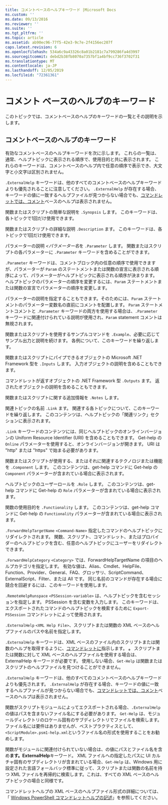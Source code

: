 ```yaml
---
title: コメントベースのヘルプキーワード |Microsoft Docs
ms.custom: ''
ms.date: 09/13/2016
ms.reviewer: ''
ms.suite: ''
ms.tgt_pltfrm: ''
ms.topic: article
ms.assetid: ab90ec96-77f5-42e3-9c7e-2f4156ec207f
caps.latest.revision: 6
ms.openlocfilehash: 534a6c9a43326c8a01b2181c7a799286fa4d3997
ms.sourcegitcommit: debd2b38fb8070a7357bf1a4bf9cc736f3702f31
ms.translationtype: MT
ms.contentlocale: ja-JP
ms.lasthandoff: 12/05/2019
ms.locfileid: "72361361"
---
```

# <a name="comment-based-help-keywords"></a>コメント ベースのヘルプのキーワード

このトピックでは、コメントベースのヘルプのキーワードの一覧とその説明を示します。

## <a name="keywords-in-comment-based-help"></a>コメントベースのヘルプのキーワード

有効なコメントベースのヘルプキーワードを次に示します。 これらの一覧は、通常、ヘルプトピックに表示される順序で、使用目的と共に表示されます。 これらのキーワードは、コメントベースのヘルプ内で任意の順序で表示でき、大文字と小文字は区別されません。

`.ExternalHelp` キーワードは、他のすべてのコメントベースのヘルプキーワードよりも優先されることに注意してください。 `.ExternalHelp` が存在する場合、キーワードの値に一致するヘルプファイルが見つからない場合でも、[コマンドレットでは、コメント](/dotnet/api/Microsoft.PowerShell.Commands.gethelpcommand)ベースのヘルプは表示されません。

関数またはスクリプトの簡単な説明を `.Synopsis` します。 このキーワードは、各トピックで1回だけ使用できます。

関数またはスクリプトの詳細な説明 `.Description` ます。 このキーワードは、各トピックで1回だけ使用できます。

パラメーターの説明 *\<パラメーター名*を `.Parameter` します。 関数またはスクリプトの各パラメーターに `.Parameter` キーワードを含めることができます。

`.Parameter` キーワードは、コメントブロック内の任意の順序で使用できますが、パラメーターが `Param` のステートメントまたは関数の宣言に表示される順序によって、パラメーターがヘルプトピックに表示される順序が決まります。 ヘルプトピックのパラメーターの順序を変更するには、`Param` ステートメントまたは関数の宣言でパラメーターの順序を変更します。

パラメーターの説明を指定することもできます。そのためには、`Param` ステートメントのパラメーター変数名の直前にコメントを配置します。 `Param` ステートメントコメントと `.Parameter` キーワードの両方を使用する場合は、`.Parameter` キーワードに関連付けられている説明が使用され、`Param` statement コメントは無視されます。

関数またはスクリプトを使用するサンプルコマンドを `.Example`、必要に応じてサンプル出力と説明を続けます。 各例について、このキーワードを繰り返します。

関数またはスクリプトにパイプできるオブジェクトの Microsoft .NET Framework 型を `.Inputs` します。 入力オブジェクトの説明を含めることもできます。

コマンドレットが返すオブジェクトの .NET Framework 型 `.Outputs` ます。 返されたオブジェクトの説明を含めることもできます。

関数またはスクリプトに関する追加情報を `.Notes` します。

関連トピックの名前 `.Link` ます。 関連する各トピックについて、このキーワードを繰り返します。 このコンテンツは、ヘルプトピックの「関連リンク」セクションに表示されます。

`.Link` キーワードのコンテンツには、同じヘルプトピックのオンラインバージョンの Uniform Resource Identifier (URI) を含めることもできます。 Get-help の `Online` パラメーターを使用すると、オンラインバージョンが開きます。 URI は "http" または "https" で始まる必要があります。

関数またはスクリプトが使用する、またはそれに関連するテクノロジまたは機能を `.Component` します。 このコンテンツは、get-help コマンドに Get-help の `Component` パラメーターが含まれている場合に表示されます。

ヘルプトピックのユーザーロールを `.Role` します。 このコンテンツは、get-help コマンドに Get-help の `Role` パラメーターが含まれている場合に表示されます。

関数の使用目的を `.Functionality` します。 このコンテンツは、get-help コマンドに Get-help の `Functionality` パラメーターが含まれている場合に表示されます。

`.ForwardHelpTargetName` `<Command-Name>` 指定したコマンドのヘルプトピックにリダイレクトされます。 関数、スクリプト、コマンドレット、またはプロバイダーのヘルプトピックを含む、任意のヘルプトピックにユーザーをリダイレクトできます。

`.ForwardHelpCategory` `<Category>` では、ForwardHelpTargetName の項目のヘルプカテゴリを指定します。 有効な値は、Alias、Cmdlet、HelpFile、Function、Provider、General、FAQ、グロッサリ、ScriptCommand、ExternalScript、Filter、または All です。 同じ名前のコマンドが存在する場合に競合を回避するには、このキーワードを使用します。

`.RemoteHelpRunspace` `<PSSession-variable>` は、ヘルプトピックを含むセッションを指定します。 PSSession を含む変数を入力します。 このキーワードは、エクスポートされたコマンドのヘルプトピックを検索するために `Export-PSSession` コマンドレットによって使用されます。

`.ExternalHelp` `<XML Help File>`、スクリプトまたは関数の XML ベースのヘルプファイルのパスや名前を指定します。

`.ExternalHelp` キーワードは、XML ベースのファイル内のスクリプトまたは関数のヘルプを取得するように、[コマンドレットに](/dotnet/api/Microsoft.PowerShell.Commands.gethelpcommand)指示します。 **。** スクリプトまたは関数に対して XML ベースのヘルプファイルを使用する場合は、ExternalHelp キーワードが必要です。 使用しない場合、`Get-Help` は関数またはスクリプトのヘルプファイルを見つけることができません。

`.ExternalHelp` キーワードは、他のすべてのコメントベースのヘルプキーワードよりも優先されます。 `.ExternalHelp` が存在する場合、キーワードの値に一致するヘルプファイルが見つからない場合でも、[コマンドレットでは、コメント](/dotnet/api/Microsoft.PowerShell.Commands.gethelpcommand)ベースのヘルプは表示されません。

関数がスクリプトモジュールによってエクスポートされる場合、`.ExternalHelp` の値はパスを含まないファイル名にする必要があります。 `Get-Help` は、モジュールディレクトリのロケール固有のサブディレクトリでファイルを検索します。 ファイル名には要件はありませんが、ベストプラクティスとして、`<ScriptModule>.psm1-help.xml`というファイル名の形式を使用することをお勧めします。

関数がモジュールに関連付けられていない場合は、の値にパスとファイル名を含め**ます。ExternalHelp**キーワード。 XML ファイルへの指定したパスに UI カルチャ固有のサブディレクトリが含まれている場合、`Get-Help` は、Windows 用に設定された言語フォールバック標準に従って、スクリプトまたは関数の名前を持つ XML ファイルを再帰的に検索します。これは、すべての XML ベースのヘルプトピックの場合と同様です。

コマンドレットヘルプの XML ベースのヘルプファイル形式の詳細については、「 [Windows PowerShell コマンドレットヘルプの記述](./writing-help-for-windows-powershell-cmdlets.md)」を参照してください。
